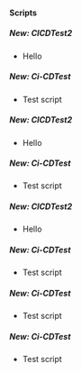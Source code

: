 
#### Scripts
##### New: CICDTest2
- Hello
##### New: Ci-CDTest
- Test script
##### New: CICDTest2
- Hello
##### New: Ci-CDTest
- Test script
##### New: CICDTest2
- Hello
##### New: Ci-CDTest
- Test script
##### New: Ci-CDTest
- Test script
##### New: Ci-CDTest
- Test script

